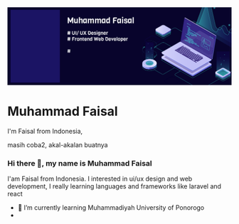 <img src="https://github.com/matfaisal/matfaisal/blob/main/banner-github.png"/>

# Muhammad Faisal
I'm Faisal from Indonesia,

masih coba2, akal-akalan buatnya

### Hi there 👋, my name is Muhammad Faisal
<!-- #### UI/UX Design and Fullstack Web Development -->
<!-- ![UI/UX Design and Fullstack Web Development](https://arturssmirnovs.github.io/github-profile-readme-generator/images/banner.png) -->

I'am Faisal from Indonesia.
I interested in ui/ux design and web development, I really learning languages ​​and frameworks like laravel and react

<!-- Skills: REACT / LARAVEL / JS / PHP / HTML / CSS -->

- 🌱 I’m currently learning Muhammadiyah University of Ponorogo 
- 

<!-- 
[<img src='https://cdn.jsdelivr.net/npm/simple-icons@3.0.1/icons/github.svg' alt='github' height='40'>](https://github.com/matfaisal)   [<img src='https://cdn.jsdelivr.net/npm/simple-icons@3.0.1/icons/facebook.svg' alt='facebook' height='40'>](https://www.facebook.com/matfaisall)      [<img src='https://cdn.jsdelivr.net/npm/simple-icons@3.0.1/icons/instagram.svg' alt='instagram' height='40'>](https://www.instagram.com/mat_faisall/)   -->

